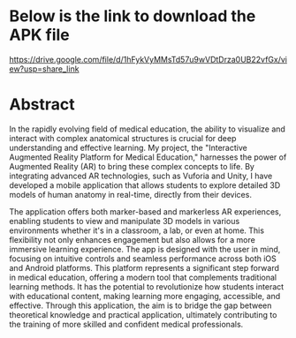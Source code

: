 # Below is the link to download the APK file 
https://drive.google.com/file/d/1hFykVyMMsTd57u9wVDtDrza0UB22vfGx/view?usp=share_link

# Abstract

In the rapidly evolving field of medical education, the ability to visualize and interact with complex anatomical structures is crucial for deep understanding and effective learning. My project, the "Interactive Augmented Reality Platform for Medical Education," harnesses the power of Augmented Reality (AR) to bring these complex concepts to life. By integrating advanced AR technologies, such as Vuforia and Unity, I have developed a mobile application that allows students to explore detailed 3D models of human anatomy in real-time, directly from their devices.

The application offers both marker-based and markerless AR experiences, enabling students to view and manipulate 3D models in various environments whether it's in a classroom, a lab, or even at home. This flexibility not only enhances engagement but also allows for a more immersive learning experience. The app is designed with the user in mind, focusing on intuitive controls and seamless performance across both iOS and Android platforms. This platform represents a significant step forward in medical education, offering a modern tool that complements traditional learning methods. It has the potential to revolutionize how students interact with educational content, making learning more engaging, accessible, and effective. Through this application, the aim is to bridge the gap between theoretical knowledge and practical application, ultimately contributing to the training of more skilled and confident medical professionals.
